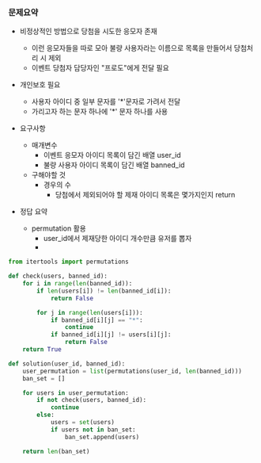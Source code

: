 ### 문제요약
- 비정상적인 방법으로 당첨을 시도한 응모자 존재
    - 이런 응모자들을 따로 모아 불량 사용자라는 이름으로 목록을 만들어서 당첨처리 시 제외
    - 이벤트 당첨자 담당자인 "프로도"에게 전달 필요
- 개인보호 필요
  - 사용자 아이디 중 일부 문자를 '*'문자로 가려서 전달
  - 가리고자 하는 문자 하나에 '*' 문자 하나를 사용
- 요구사항
  - 매개변수
    - 이벤트 응모자 아이디 목록이 담긴 배열 user_id
    - 불량 사용자 아이디 목록이 담긴 배열 banned_id
  - 구해야할 것
    - 경우의 수
      - 당첨에서 제외되어야 할 제재 아이디 목록은 몇가지인지 return

- 정답 요약
  - permutation 활용
    - user_id에서 제재당한 아이디 개수만큼 유저를 뽑자
    - 
```python
from itertools import permutations

def check(users, banned_id):
    for i in range(len(banned_id)):
        if len(users[i]) != len(banned_id[i]):
            return False

        for j in range(len(users[i])):
            if banned_id[i][j] == "*":
                continue
            if banned_id[i][j] != users[i][j]:
                return False
    return True

def solution(user_id, banned_id):
    user_permutation = list(permutations(user_id, len(banned_id)))
    ban_set = []

    for users in user_permutation:
        if not check(users, banned_id):
            continue
        else:
            users = set(users)
            if users not in ban_set:
                ban_set.append(users)

    return len(ban_set)
```